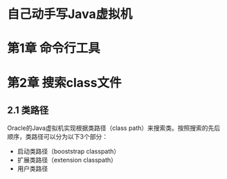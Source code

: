 # 自己动手写Java虚拟机 #

# 第1章 命令行工具 #

# 第2章 搜索class文件 #

## 2.1 类路径 ##

Oracle的Java虚拟机实现根据类路径（class path）来搜索类。按照搜索的先后顺序，类路径可以分为以下3个部分：

* 启动类路径（booststrap classpath）
* 扩展类路径（extension classpath）
* 用户类路径

